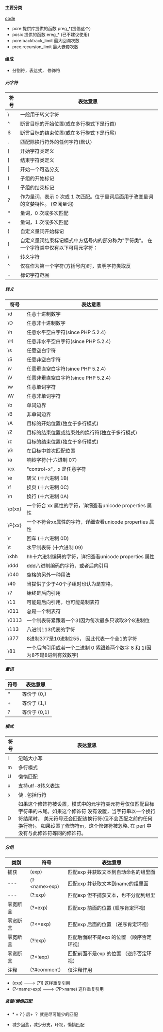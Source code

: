 #### 主要分类

[code](./code/pregdemo.php)

- pcre 提供库提供的函数 preg_*(提倡这个)
- posix 提供的函数 ereg_* (已不建议使用)
- pcre.backtrack_limit  最大回溯次数
-  prce.recursion_limit 最大嵌套次数

####  组成

- 分割符，表达式， 修饰符

##### 元字符

符号| 表达意思
---|---
\ |一般用于转义字符
^|断言目标的开始位置(或在多行模式下是行首)
$|断言目标的结束位置(或在多行模式下是行尾)
.|匹配除换行符外的任何字符(默认)
[|开始字符类定义
]|结束字符类定义
\||开始一个可选分支
(|子组的开始标记
)|子组的结束标记
?|作为量词，表示 0 次或 1 次匹配。位于量词后面用于改变量词的贪婪特性。 (查阅量词)
*|量词，0 次或多次匹配
+|量词，1 次或多次匹配
{|自定义量词开始标记
}|自定义量词结束标记模式中方括号内的部分称为"字符类"。 在一个字符类中仅有以下可用元字符：
\ |转义字符
^|仅在作为第一个字符(方括号内)时，表明字符类取反
-|标记字符范围

##### 转义

符号| 表达意思
---|---
\d|任意十进制数字
\D|任意非十进制数字
\h|任意水平空白字符(since PHP 5.2.4)
\H|任意非水平空白字符(since PHP 5.2.4)
\s|任意空白字符
\S|任意非空白字符
\v|任意垂直空白字符(since PHP 5.2.4)
\V|任意非垂直空白字符(since PHP 5.2.4)
\w|任意单词字符
\W|任意非单词字符
\b|单词边界
\B|非单词边界
\A|目标的开始位置(独立于多行模式)
\Z|目标的结束位置或结束处的换行符(独立于多行模式)
\z|目标的结束位置(独立于多行模式)
\G|在目标中首次匹配位置
\a|响铃字符(十六进制 07)
\cx|"control-x"，x 是任意字符
\e|转义 (十六进制 1B)
\f|换页 (十六进制 0C)
\n|换行 (十六进制 0A)
\p{xx}|一个符合 xx 属性的字符，详细查看unicode properties 属性
\P{xx}|一个不符合xx属性的字符，详细查看unicode properties 属性
\r|回车 (十六进制 0D)
\t|水平制表符 (十六进制 09)
\xhh|hh十六进制编码的字符，详细查看unicode properties 属性
\ddd|ddd八进制编码的字符，或者后向引用
\040|空格的另外一种用法
\40|当提供了少于40个子组时也认为是空格。
\7|始终是后向引用
\11|可能是后向引用，也可能是制表符
\011|总是一个制表符
\0113|一个制表符紧跟着一个3(因为每次最多只读取3个8进制位
\113|八进制113代表的字符
\377|8进制377是10进制255， 因此代表一个全1的字符
\81|一个后向引用或者一个二进制 0 紧跟着两个数字 8 和 1(因为8不是8进制有效数字)

##### 量词
符号| 表达意思
---|---
*	|等价于 {0,}
+	|等价于 {1,}
?	|等价于 {0,1}

##### 模式

符号| 表达意思
---|---
i	|忽略大小写
m	| 多行模式
U	| 懒惰匹配
u | 支持utf-8转义表达
s | 使 . 包括行符
D|如果这个修饰符被设置，模式中的元字符美元符号仅仅匹配目标字符串的末尾。如果这个修饰符 没有设置，当字符串以一个换行符结尾时， 美元符号还会匹配该换行符(但不会匹配之前的任何换行符)。 如果设置了修饰符m，这个修饰符被忽略. 在 perl 中没有与此修饰符等同的修饰符。

##### 分组
类别|符号| 表达意思
---|---|---
捕获|(exp)|匹配exp 并获取文本到自动命名的组里面
---|(?\<name\>exp)|匹配exp 并获取文本到name的组里面
---|(?:exp)|匹配exp 但不捕获文本，也不分配到组里
零宽断言|(?=exp)| 匹配exp 前面的位置 (顺序肯定环视)
零宽断言|(?<=exp)| 匹配exp 后面的位置 （逆序肯定环视）
零宽断言|(?!exp)| 匹配后面跟不是exp 的位置 （顺序否定环视）
零宽断言|(?<!exp)| 匹配前面不是exp 的位置 （逆序否定环视）
注释|(?#comment)| 仅注释作用

- (exp)  ---> (?1)  这样重复引用
- (?\<name\>exp) ---> (?P>name) 这样重复引用

##### 贪婪/懒惰匹配
 
 - \*  + ? }  后+ ？ 就是尽可能少的匹配 


- 减少回溯，减少分支，环视，懒惰匹配


